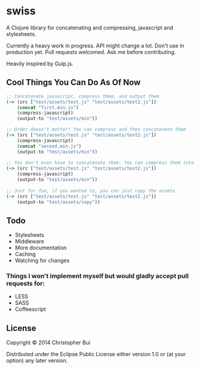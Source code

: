 # swiss

A Clojure library for concatenating and compressing, javascript and stylesheets.

Currently a heavy work in progress. API might change a lot. Don't use in production yet. Pull requests welcomed. Ask me before contributing.

Heavily inspired by Gulp.js.

## Cool Things You Can Do As Of Now

```clojure
;; Concatenate javascript, compress them, and output them
(-> (src ["test/assets/test.js" "test/assets/test2.js"])
    (concat "first.min.js")
    (compress-javascript)
    (output-to "test/assets/min"))

;; Order doesn't matter! You can compress and then concatenate them
(-> (src ["test/assets/test.js" "test/assets/test2.js"])
    (compress-javascript)
    (concat "second.min.js")
    (output-to "test/assets/min"))
    
;; You don't even have to concatenate them. You can compress them into individual files of the same name in the output directory
(-> (src ["test/assets/test.js" "test/assets/test2.js"])
    (compress-javascript)
    (output-to "test/assets/min"))
    
;; Just for fun, if you wanted to, you can just copy the assets.
(-> (src ["test/assets/test.js" "test/assets/test2.js"])
    (output-to "test/assets/copy"))    
```

## Todo

* Stylesheets
* Middleware
* More documentation
* Caching
* Watching for changes

### Things I won't implement myself but would gladly accept pull requests for: 

* LESS  
* SASS
* Coffeescript

## License

Copyright © 2014 Christopher Bui

Distributed under the Eclipse Public License either version 1.0 or (at
your option) any later version.

